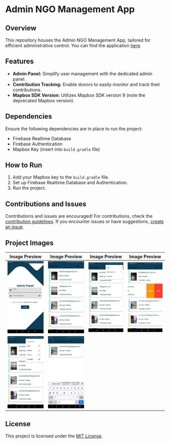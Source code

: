 # Admin NGO Management App

## Overview

This repository houses the Admin NGO Management App, tailored for efficient administrative control. You can find the application [here](https://github.com/Ammar-Ishfaq/NGOs-Managment-2021).

## Features

- **Admin Panel:** Simplify user management with the dedicated admin panel.
- **Contribution Tracking:** Enable donors to easily monitor and track their contributions.
- **Mapbox SDK Version:** Utilizes Mapbox SDK version 9 (note the deprecated Mapbox version).

## Dependencies

Ensure the following dependencies are in place to run the project:

- Firebase Realtime Database
- Firebase Authentication
- Mapbox Key (insert into `build.gradle` file)

## How to Run

1. Add your Mapbox key to the `build.gradle` file.
2. Set up Firebase Realtime Database and Authentication.
3. Run the project.

## Contributions and Issues

Contributions and issues are encouraged! For contributions, check the [contribution guidelines](CONTRIBUTING.md). If you encounter issues or have suggestions, [create an issue](https://github.com/Ammar-Ishfaq/NGOs-Managment-2021-Admin/issues).

## Project Images

| Image Preview | Image Preview | Image Preview | Image Preview |
| -------------- | -------------- | -------------- | -------------- |
| ![Preview 1](screenshots/1.jpg) | ![Preview 2](screenshots/2.jpg) | ![Preview 3](screenshots/3.jpg) | ![Preview 4](screenshots/4.jpg) |
| ![Preview 5](screenshots/5.jpg) | ![Preview 6](screenshots/6.jpg) |               |

## License

This project is licensed under the [MIT License](LICENSE).
